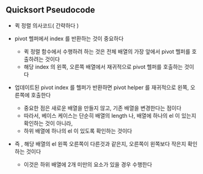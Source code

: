 ## Quicksort Pseudocode

- 퀵 정렬 의사코드( 간략하다 )


- pivot 헬퍼에서 index 를 반환하는 것이 중요하다
  - 퀵 정렬 함수에서 수행하려 하는 것은 전체 배열의 가장 앞에서 pivot 헬퍼를 호출하려는 것이다
  - 해당 index 의 왼쪽, 오른쪽 배열에서 재귀적으로 pivot 헬퍼를 호출하는 것이다


- 업데이트된 pivot index 를 헬퍼가 반환하면 pivot helper 를 재귀적으로 왼쪽, 오른쪽에 호출한다
  - 중요한 점은 새로운 배열을 만들지 않고, 기존 배열을 변경한다는 점이다
  - 따라서, 베이스 케이스는 단순히 배열의 length 나, 배열에 하나의 el 이 있는지 확인하는 것이 아니라,
  - 하위 배열에 하나의 el 이 있도록 확인하는 것이다


- 즉 , 해당 배열의 el 왼쪽 오른쪽이 다른것과 같은지, 오른쪽이 왼쪽보다 작은지 확인하는 것이다
  - 이것은 하위 배열에 2개 미만의 요소가 있을 경우 수행한다